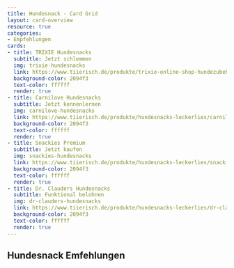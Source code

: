 ```yaml
---
title: Hundesnack - Card Grid
layout: card-overview
resource: true
categories:
- Empfehlungen
cards:
- title: TRIXIE Hundesnacks
  subtitle: Jetzt schlemmen
  img: trixie-hundesnacks
  link: https://www.tiierisch.de/produkte/trixie-online-shop-hundezubehoer/hundesnack
  background-color: 2094f3
  text-color: ffffff
  render: true
- title: Carnilove Hundesnacks
  subtitle: Jetzt kennenlernen
  img: carnilove-hundesnacks
  link: https://www.tiierisch.de/produkte/hundesnacks-leckerlies/carnilove
  background-color: 2094f3
  text-color: ffffff
  render: true
- title: Snackies Premium
  subtitle: Jetzt kaufen
  img: snackies-hundesnacks
  link: https://www.tiierisch.de/produkte/hundesnacks-leckerlies/snackies
  background-color: 2094f3
  text-color: ffffff
  render: true
- title: Dr. Clauders Hundesnacks
  subtitle: Funktional belohnen
  img: dr-clauders-hundesnacks
  link: https://www.tiierisch.de/produkte/hundesnacks-leckerlies/dr-clauders
  background-color: 2094f3
  text-color: ffffff
  render: true
---
```


## Hundesnack Emfehlungen
